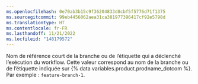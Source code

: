```yaml
---
ms.openlocfilehash: 0e70ab3b15c9f36204833d8cbf5f5776d71f1375
ms.sourcegitcommit: 99eb4456062aea31ca381977396417cf92e5798d
ms.translationtype: HT
ms.contentlocale: fr-FR
ms.lasthandoff: 11/21/2022
ms.locfileid: "148179572"
---
```

Nom de référence court de la branche ou de l’étiquette qui a déclenché l’exécution du workflow. Cette valeur correspond au nom de la branche ou de l’étiquette indiquée sur {% data variables.product.prodname_dotcom %}. Par exemple : `feature-branch-1`.